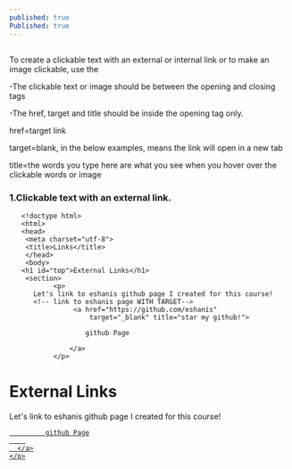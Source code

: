 ```yaml
---
published: true
Published: true
---
```

##

To create a clickable text with an external or internal link or to make an image clickable, use the 
	<a> </a>


-The clickable text or image should be between the opening and closing tags

-The href, target and title should be inside the opening tag only.

href=target link

target=blank, in the below examples, means the link will open in a new tab

title=the words you type here are what you see when you hover over the clickable words or image 

    
### 1.Clickable text with an external link.

 ```
	<!doctype html>
 	<html>
 	<head>
  	 <meta charset="utf-8">
  	 <title>Links</title>
	 </head>
	 <body>
   	<h1 id="top">External Links</h1>
  	 <section>
    	 	<p>
       Let's link to eshanis github page I created for this course!
       <!-- link to eshanis page WITH TARGET-->
      			 <a href="https://github.com/eshanis" 
      				 target="_blank" title="star my github!">
       
                	github Page
         
       			</a>
     		</p>
 ```


<html>
<head>
  <meta charset="utf-8">
  <title>Links</title>
</head>
<body>
  <h1 id="top">External Links</h1>
  <section>
    <p>
      Let's link to eshanis github page I created for this course!
      <!-- link to eshanis page WITH TARGET-->
      <a href="https://github.com/eshanis" 
      target="_blank" title="star my github!">
       
             github Page
        
      </a>
    </p>